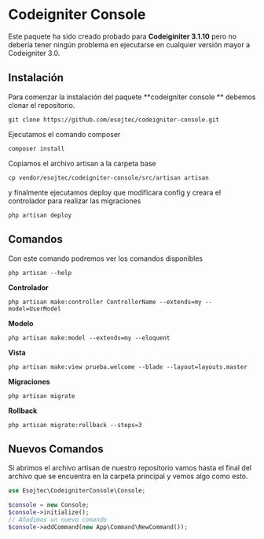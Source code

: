 # Codeigniter Console
Este paquete ha sido creado probado para **Codeiginiter 3.1.10** pero no debería tener ningún problema en ejecutarse en cualquier versión mayor a Codeigniter 3.0.

## Instalación 

Para comenzar la instalación del paquete **codeigniter console ** debemos clonar el repositorio.

```shell
git clone https://github.com/esojtec/codeigniter-console.git
```
Ejecutamos el comando composer
```shell
composer install
```
Copiamos el archivo artisan a la carpeta base
```shell
cp vendor/esojtec/codeigniter-console/src/artisan artisan
```
y finalmente ejecutamos deploy que modificara config y creara el controlador para realizar las migraciones
```shell
php artisan deploy
```
## Comandos
Con este comando podremos ver los comandos disponibles
```shell
php artisan --help
```
**Controlador**
```shell
php artisan make:controller ControllerName --extends=my --model=UserModel
```
**Modelo**
```shell
php artisan make:model --extends=my --eloquent
```
**Vista**
```shell
php artisan make:view prueba.welcome --blade --layout=layouts.master
```
**Migraciones**
```shell
php artisan migrate
```
**Rollback**
```shell
php artisan migrate:rollback --steps=3
```
## Nuevos Comandos
Si abrimos el archivo artisan de nuestro repositorio vamos hasta el final del archivo que se encuentra en la carpeta principal y vemos algo como esto.
```php
use Esojtec\CodeigniterConsole\Console;

$console = new Console;
$console->initialize();
// Añadimos un nuevo comando
$console->addCommand(new App\Command\NewCommand());
```
